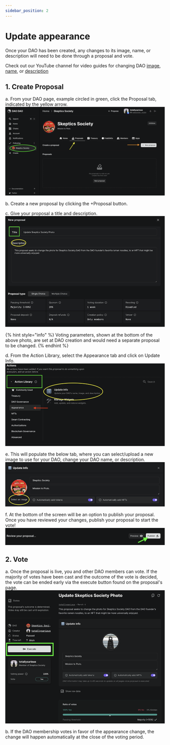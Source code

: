 ```yaml
---
sidebar_position: 2
---
```


# Update appearance

Once your DAO has been created, any changes to its image, name, or description will need to be done through a proposal and vote.

Check out our YouTube channel for video guides for changing DAO [image](https://youtu.be/TiE0-fQaUVg), [name](https://youtu.be/LJbzUymmVmI), or [description](https://youtu.be/hfuaIGqYBJA)

## 1. Create Proposal

a. From your DAO page, example circled in green, click the Proposal tab, indicated by the yellow arrow.![Create appearance proposal](../../img/dao-management/change-appearance1.png)

b. Create a new proposal by clicking the +Proposal button.

c. Give your proposal a title and description.![Title and description proposal](../../img/dao-management/change-appearance2.png)

{% hint style="info" %}
Voting parameters, shown at the bottom of the above photo, are set at DAO creation and would need a separate proposal to be changed.
{% endhint %}

d. From the Action Library, select the Appearance tab and click on Update Info.![Update appearance](../../img/dao-management/change-appearance4.png)

e. This will populate the below tab, where you can select/upload a new image to use for your DAO, change your DAO name, or description.![Update info](../../img/dao-management/change-appearance3.png)

f. At the bottom of the screen will be an option to publish your proposal. Once you have reviewed your changes, publish your proposal to start the vote!![Proposal confirmation](../../img/dao-management/change-appearance5.png)

## 2. Vote

a. Once the proposal is live, you and other DAO members can vote. If the majority of votes have been cast and the outcome of the vote is decided, the vote can be ended early via the execute button found on the proposal's page.![Execute proposal](../../img/dao-management/change-appearance6.png)

b. If the DAO membership votes in favor of the appearance change, the change will happen automatically at the close of the voting period.
